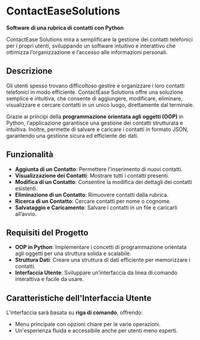# ContactEaseSolutions

**Software di una rubrica di contatti con Python**

ContactEase Solutions mira a semplificare la gestione dei contatti telefonici per i propri utenti, sviluppando un software intuitivo e interattivo che ottimizza l’organizzazione e l’accesso alle informazioni personali.

## Descrizione

Gli utenti spesso trovano difficoltoso gestire e organizzare i loro contatti telefonici in modo efficiente. ContactEase Solutions offre una soluzione semplice e intuitiva, che consente di aggiungere, modificare, eliminare, visualizzare e cercare contatti in un unico luogo, direttamente dal terminale.

Grazie ai principi della **programmazione orientata agli oggetti (OOP)** in Python, l'applicazione garantisce una gestione dei contatti strutturata e intuitiva. Inoltre, permette di salvare e caricare i contatti in formato JSON, garantendo una gestione sicura ed efficiente dei dati.

## Funzionalità

- **Aggiunta di un Contatto**: Permettere l'inserimento di nuovi contatti.
- **Visualizzazione dei Contatti**: Mostrare tutti i contatti presenti.
- **Modifica di un Contatto**: Consentire la modifica dei dettagli dei contatti esistenti.
- **Eliminazione di un Contatto**: Rimuovere contatti dalla rubrica.
- **Ricerca di un Contatto**: Cercare contatti per nome o cognome.
- **Salvataggio e Caricamento**: Salvare i contatti in un file e caricarli all’avvio.

## Requisiti del Progetto

- **OOP in Python**: Implementare i concetti di programmazione orientata agli oggetti per una struttura solida e scalabile.
- **Struttura Dati**: Creare una struttura di dati efficiente per memorizzare i contatti.
- **Interfaccia Utente**: Sviluppare un’interfaccia da linea di comando interattiva e facile da usare.

## Caratteristiche dell'Interfaccia Utente

L’interfaccia sarà basata su **riga di comando**, offrendo:
- Menu principale con opzioni chiare per le varie operazioni.
- Un'esperienza fluida e accessibile anche per utenti meno esperti.

